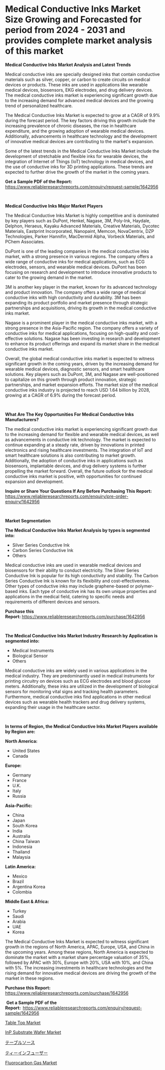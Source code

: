 <p><h1>Medical Conductive Inks Market Size Growing and Forecasted for period from 2024 - 2031 and provides complete market analysis of this market</h1></p><p><strong>Medical Conductive Inks Market Analysis and Latest Trends</strong></p>
<p><p>Medical conductive inks are specially designed inks that contain conductive materials such as silver, copper, or carbon to create circuits on medical devices or products. These inks are used in applications like wearable medical devices, biosensors, EKG electrodes, and drug delivery devices. The medical conductive inks market is experiencing significant growth due to the increasing demand for advanced medical devices and the growing trend of personalized healthcare.</p><p>The Medical Conductive Inks Market is expected to grow at a CAGR of 9.9% during the forecast period. The key factors driving this growth include the increasing prevalence of chronic diseases, the rise in healthcare expenditure, and the growing adoption of wearable medical devices. Additionally, advancements in healthcare technology and the development of innovative medical devices are contributing to the market's expansion.</p><p>Some of the latest trends in the Medical Conductive Inks Market include the development of stretchable and flexible inks for wearable devices, the integration of Internet of Things (IoT) technology in medical devices, and the use of conductive inks for 3D printing applications. These trends are expected to further drive the growth of the market in the coming years.</p></p>
<p><strong>Get a Sample PDF of the Report:&nbsp;</strong> <a href="https://www.reliableresearchreports.com/enquiry/request-sample/1642956">https://www.reliableresearchreports.com/enquiry/request-sample/1642956</a></p>
<p>&nbsp;</p>
<p><strong>Medical Conductive Inks Major Market Players</strong></p>
<p><p>The Medical Conductive Inks Market is highly competitive and is dominated by key players such as DuPont, Henkel, Nagase, 3M, Poly-Ink, Haydale, Delphon, Heraeus, Kayaku Advanced Materials, Creative Materials, Dycotec Materials, Eastprint Incorporated, Nanopaint, Memcon, NovaCentrix, DZP Technologies, Parker Hannifin, MacDermid Alpha, Vorbeck Materials, and PChem Associates.</p><p>DuPont is one of the leading companies in the medical conductive inks market, with a strong presence in various regions. The company offers a wide range of conductive inks for medical applications, such as ECG electrodes, sensors, and wearable medical devices. DuPont has been focusing on research and development to introduce innovative products to cater to the growing demand in the market.</p><p>3M is another key player in the market, known for its advanced technology and product innovation. The company offers a wide range of medical conductive inks with high conductivity and durability. 3M has been expanding its product portfolio and market presence through strategic partnerships and acquisitions, driving its growth in the medical conductive inks market.</p><p>Nagase is a prominent player in the medical conductive inks market, with a strong presence in the Asia-Pacific region. The company offers a variety of conductive inks for medical applications, focusing on high-quality and cost-effective solutions. Nagase has been investing in research and development to enhance its product offerings and expand its market share in the medical conductive inks market.</p><p>Overall, the global medical conductive inks market is expected to witness significant growth in the coming years, driven by the increasing demand for wearable medical devices, diagnostic sensors, and smart healthcare solutions. Key players such as DuPont, 3M, and Nagase are well-positioned to capitalize on this growth through product innovation, strategic partnerships, and market expansion efforts. The market size of the medical conductive inks industry is projected to reach USD 1.64 billion by 2028, growing at a CAGR of 6.9% during the forecast period.</p></p>
<p>&nbsp;</p>
<p><strong>What Are The Key Opportunities For Medical Conductive Inks Manufacturers?</strong></p>
<p><p>The medical conductive inks market is experiencing significant growth due to the increasing demand for flexible and wearable medical devices, as well as advancements in conductive ink technology. The market is expected to continue expanding at a steady rate, driven by innovations in printed electronics and rising healthcare investments. The integration of IoT and smart healthcare solutions is also contributing to market growth. Additionally, the adoption of conductive inks in applications such as biosensors, implantable devices, and drug delivery systems is further propelling the market forward. Overall, the future outlook for the medical conductive inks market is positive, with opportunities for continued expansion and development.</p></p>
<p><strong>Inquire or Share Your Questions If Any Before Purchasing This Report:</strong> <a href="https://www.reliableresearchreports.com/enquiry/pre-order-enquiry/1642956">https://www.reliableresearchreports.com/enquiry/pre-order-enquiry/1642956</a></p>
<p>&nbsp;</p>
<p><strong>Market Segmentation</strong></p>
<p><strong>The Medical Conductive Inks Market Analysis by types is segmented into:</strong></p>
<p><ul><li>Silver Series Conductive Ink</li><li>Carbon Series Conductive Ink</li><li>Others</li></ul></p>
<p><p>Medical conductive inks are used in wearable medical devices and biosensors for their ability to conduct electricity. The Silver Series Conductive Ink is popular for its high conductivity and stability. The Carbon Series Conductive Ink is known for its flexibility and cost-effectiveness. Other types of conductive inks may include graphene-based or polymer-based inks. Each type of conductive ink has its own unique properties and applications in the medical field, catering to specific needs and requirements of different devices and sensors.</p></p>
<p><strong>Purchase this Report:&nbsp;</strong><a href="https://www.reliableresearchreports.com/purchase/1642956">https://www.reliableresearchreports.com/purchase/1642956</a></p>
<p>&nbsp;</p>
<p><strong>The Medical Conductive Inks Market Industry Research by Application is segmented into:</strong></p>
<p><ul><li>Medical Instruments</li><li>Biological Sensor</li><li>Others</li></ul></p>
<p><p>Medical conductive inks are widely used in various applications in the medical industry. They are predominantly used in medical instruments for printing circuitry on devices such as ECG electrodes and blood glucose meters. Additionally, these inks are utilized in the development of biological sensors for monitoring vital signs and tracking health parameters. Furthermore, medical conductive inks find applications in other medical devices such as wearable health trackers and drug delivery systems, expanding their usage in the healthcare sector.</p></p>
<p>&nbsp;</p>
<p><strong>In terms of Region, the Medical Conductive Inks Market Players available by Region are:</strong></p>
<p>
    <p> <strong> North America: </strong>
        <ul>
            <li>United States</li>
            <li>Canada</li>
        </ul>
        </p> 
    <p> <strong> Europe: </strong>
        <ul>
            <li>Germany</li>
            <li>France</li>
            <li>U.K.</li>
            <li>Italy</li>
            <li>Russia</li>
        </ul>
        </p> 
    <p> <strong> Asia-Pacific: </strong>
        <ul>
            <li>China</li>
            <li>Japan</li>
            <li>South Korea</li>
            <li>India</li>
            <li>Australia</li>
            <li>China Taiwan</li>
            <li>Indonesia</li>
            <li>Thailand</li>
            <li>Malaysia</li>
        </ul>
        </p> 
    <p> <strong> Latin America: </strong>
        <ul>
            <li>Mexico</li>
            <li>Brazil</li>
            <li>Argentina Korea</li>
            <li>Colombia</li>
        </ul>
        </p> 
    <p> <strong> Middle East & Africa: </strong>
        <ul>
            <li>Turkey</li>
            <li>Saudi</li>
            <li>Arabia</li>
            <li>UAE</li>
            <li>Korea</li>
        </ul>
    </p>
    </p>
<p><p>The Medical Conductive Inks Market is expected to witness significant growth in the regions of North America, APAC, Europe, USA, and China in the upcoming years. Among these regions, North America is expected to dominate the market with a market share percentage valuation of 35%, followed by APAC with 30%, Europe with 20%, USA with 10%, and China with 5%. The increasing investments in healthcare technologies and the rising demand for innovative medical devices are driving the growth of the market in these regions.</p></p>
<p><strong>Purchase this Report: </strong><a href="https://www.reliableresearchreports.com/purchase/1642956">https://www.reliableresearchreports.com/purchase/1642956</a></p>
<p>&nbsp;<strong>Get a Sample PDF of the Report:&nbsp;&nbsp;</strong><a href="https://www.reliableresearchreports.com/enquiry/request-sample/1642956">https://www.reliableresearchreports.com/enquiry/request-sample/1642956</a></p>
<p><strong></strong></p>
<p><p><a href="https://github.com/Chiragrp22/Market-Research-Report-List-3/blob/main/table-top-market.md">Table Top Market</a></p><p><a href="https://issuu.com/reportprime-2/docs/inp-substrate-wafer-market-size-2030.pptx">InP Substrate Wafer Market</a></p><p><a href="https://github.com/efcvopdgkdx128/Market-Research-Report-List-1/blob/main/3595367192547.md">テーブルソース</a></p><p><a href="https://github.com/hwbcz413288296/Market-Research-Report-List-1/blob/main/1344087192548.md">ティーインフューザー</a></p><p><a href="https://github.com/derrinmiltonellis35gcl/Market-Research-Report-List-1/blob/main/fluorocarbon-gas-market.md">Fluorocarbon Gas Market</a></p></p>